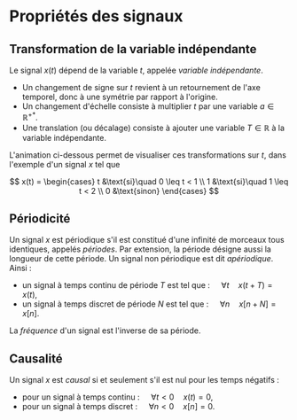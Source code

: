# Propriétés des signaux

## Transformation de la variable indépendante

Le signal $x(t)$ dépend de la variable $t$, appelée _variable indépendante_.

* Un changement de signe sur $t$ revient à un retournement de l'axe temporel, donc à une symétrie par rapport à l'origine.
* Un changement d'échelle consiste à multiplier $t$ par une variable $a \in \mathbb{R}^{+*}$.
* Une translation (ou décalage) consiste à ajouter une variable $T\in\mathbb{R}$ à la variable indépendante.

L'animation ci-dessous permet de visualiser ces transformations sur $t$, dans l'exemple d'un signal $x$ tel que

$$
  x(t) =
  \begin{cases}
    t &\text{si}\quad 0 \leq t < 1 \\
    1 &\text{si}\quad 1 \leq t < 2 \\
    0 &\text{sinon}
  \end{cases}
$$

<div id='dilatation' class='spetsi'></div>
<script src="_static/js/spetsi.js" type="text/javascript"></script>
<script src="_static/js/dilatation.js" type="text/javascript"></script>

## Périodicité

Un signal $x$ est périodique s'il est constitué d'une infinité de morceaux tous identiques, appelés _périodes_.
Par extension, la période désigne aussi la longueur de cette période.
Un signal non périodique est dit _apériodique_.
Ainsi :
* un signal à temps continu de période $T$ est tel que : $\quad \forall t \quad x(t+T) = x(t)$,
* un signal à temps discret de période $N$ est tel que : $\quad \forall n \quad x[n+N] = x[n]$.

La _fréquence_ d'un signal est l'inverse de sa période.

## Causalité

Un signal $x$ est _causal_ si et seulement s'il est nul pour les temps négatifs :
* pour un signal à temps continu : $\quad \forall t<0 \quad x(t) = 0$,
* pour un signal à temps discret : $\quad \forall n<0 \quad x[n] = 0$.